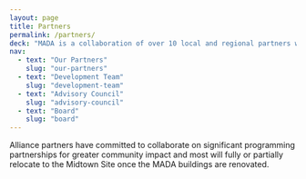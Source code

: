```yaml
---
layout: page
title: Partners
permalink: /partners/
deck: "MADA is a collaboration of over 10 local and regional partners who serve Santa Fe and the Northern New Mexico community through arts, design, culture, education, multimedia, creative entrepreneurship and technology."
nav:
  - text: "Our Partners"
    slug: "our-partners"
  - text: "Development Team"
    slug: "development-team"
  - text: "Advisory Council"
    slug: "advisory-council"
  - text: "Board"
    slug: "board"
---
```


Alliance partners have committed to collaborate on significant programming partnerships for greater community impact and most will fully or partially relocate to the Midtown Site once the MADA buildings are renovated.
